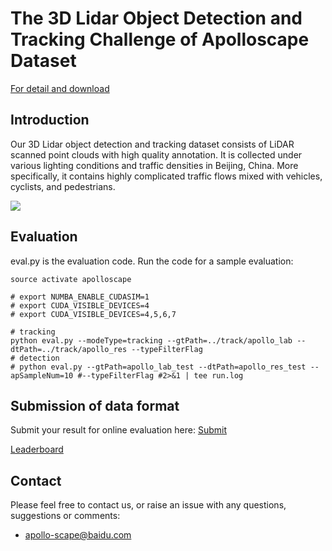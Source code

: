 # The 3D Lidar Object Detection and Tracking Challenge of Apolloscape Dataset
[For detail and download](http://apolloscape.auto/tracking.html)

## Introduction
Our 3D Lidar object detection and tracking dataset consists of LiDAR scanned point clouds with high quality annotation. It is collected under various lighting conditions and traffic densities in Beijing, China. More specifically, it contains highly complicated traffic flows mixed with vehicles, cyclists, and pedestrians.

![](../examples/3d-tracking.gif)



## Evaluation
eval.py is the evaluation code. Run the code for a sample evaluation:

```
source activate apolloscape

# export NUMBA_ENABLE_CUDASIM=1
# export CUDA_VISIBLE_DEVICES=4
# export CUDA_VISIBLE_DEVICES=4,5,6,7

# tracking
python eval.py --modeType=tracking --gtPath=../track/apollo_lab --dtPath=../track/apollo_res --typeFilterFlag
# detection
# python eval.py --gtPath=apollo_lab_test --dtPath=apollo_res_test --apSampleNum=10 #--typeFilterFlag #2>&1 | tee run.log
```

## Submission of data format
Submit your result for online evaluation here: [Submit](http://apolloscape.auto/submit.html)

[Leaderboard](http://apolloscape.auto/leader_board.html)


## Contact
Please feel free to contact us, or raise an issue with any questions, suggestions or comments:
* apollo-scape@baidu.com
